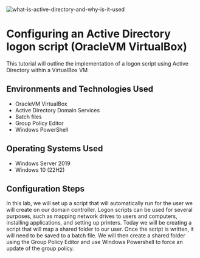 ![what-is-active-directory-and-why-is-it-used](https://github.com/Brandon-Baker11/Configuring-an-Active-Directory-logon-script/assets/140644499/1ab31f15-f765-49e3-bdab-8e8704eecb6c)

# Configuring an Active Directory logon script (OracleVM VirtualBox)
This tutorial will outline the implementation of a logon script using Active Directory within a VirtualBox VM

## Environments and Technologies Used
- OracleVM VirtualBox
- Active Directory Domain Services
- Batch files
- Group Policy Editor
- Windows PowerShell

## Operating Systems Used
- Windows Server 2019
- Windows 10 (22H2)

## Configuration Steps
In this lab, we will set up a script that will automatically run for the user we will create on our domain controller. Logon scripts can be used for several purposes, such as mapping network drives to users and computers, installing applications, and setting up printers. Today we will be creating a script that will map a shared folder to our user. Once the script is written, it will need to be saved to a batch file. We will then create a shared folder using the Group Policy Editor and use Windows Powershell to force an update of the group policy.
